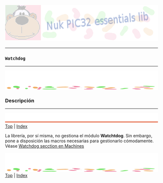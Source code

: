 ![Nuk](img/Nuk-pic-essentials-lib.jpg)
------------------------------------------------------------------------------




------------------------------------------------------------------------------
### **`Watchdog`**




------------------------------------------------------------------------------
![separa](img/Nuk-separa.jpg)
### Descripción




------------------------------------------------------------------------------
![metode](img/Nuk-metode.jpg)
[Top](#TOP) | [Index](Index.md)

La librería, por sí misma, no gestiona el módulo **Watchtdog**. Sin embargo, 
pone a disposición las macros necesarias para gestionarlo cómodamente. 
Véase [Watchdog secction en Machines](Machines.h.md#S13)







![separa](img/Nuk-separa.jpg)
[Top](#TOP) | [Index](Index.md)

